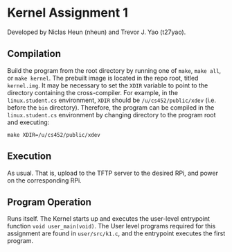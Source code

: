# Kernel Assignment 1
Developed by Niclas Heun (nheun) and Trevor J. Yao (t27yao).

## Compilation
Build the program from the root directory by running one of `make`, `make all`, or `make kernel`.
The prebuilt image is located in the repo root, titled `kernel.img`.
It may be necessary to set the `XDIR` variable to point to the directory containing the cross-compiler.
For example, in the `linux.student.cs` environment, `XDIR` should be `/u/cs452/public/xdev` (i.e. before the `bin` directory). Therefore, the program can be compiled in the `linux.student.cs` environment by changing directory to the program root and executing:
```
make XDIR=/u/cs452/public/xdev
```

## Execution
As usual. That is, upload to the TFTP server to the desired RPi, and power on the corresponding RPi.

## Program Operation
Runs itself. The Kernel starts up and executes the user-level entrypoint function `void user_main(void)`. The User level programs required for this assignment are found in `user/src/k1.c`,
and the entrypoint executes the first program.
